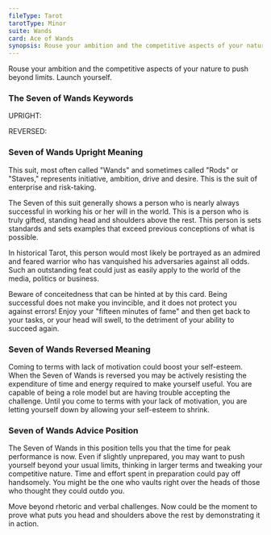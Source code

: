 ```yaml
---
fileType: Tarot
tarotType: Minor
suite: Wands
card: Ace of Wands
synopsis: Rouse your ambition and the competitive aspects of your nature to push beyond limits. Launch yourself.
---
```

Rouse your ambition and the competitive aspects of your nature to push beyond limits. Launch yourself.

### The Seven of Wands Keywords

UPRIGHT: 

REVERSED: 

### Seven of Wands Upright Meaning

This suit, most often called "Wands" and sometimes called "Rods" or "Staves," represents initiative, ambition, drive and desire. This is the suit of enterprise and risk-taking.

The Seven of this suit generally shows a person who is nearly always successful in working his or her will in the world. This is a person who is truly gifted, standing head and shoulders above the rest. This person is sets standards and sets examples that exceed previous conceptions of what is possible.

In historical Tarot, this person would most likely be portrayed as an admired and feared warrior who has vanquished his adversaries against all odds. Such an outstanding feat could just as easily apply to the world of the media, politics or business.

Beware of conceitedness that can be hinted at by this card. Being successful does not make you invincible, and it does not protect you against errors! Enjoy your "fifteen minutes of fame" and then get back to your tasks, or your head will swell, to the detriment of your ability to succeed again.

### Seven of Wands Reversed Meaning

Coming to terms with lack of motivation could boost your self-esteem. When the Seven of Wands is reversed you may be actively resisting the expenditure of time and energy required to make yourself useful. You are capable of being a role model but are having trouble accepting the challenge. Until you come to terms with your lack of motivation, you are letting yourself down by allowing your self-esteem to shrink.

### Seven of Wands Advice Position

The Seven of Wands in this position tells you that the time for peak performance is now. Even if slightly unprepared, you may want to push yourself beyond your usual limits, thinking in larger terms and tweaking your competitive nature. Time and effort spent in preparation could pay off handsomely. You might be the one who vaults right over the heads of those who thought they could outdo you.

Move beyond rhetoric and verbal challenges. Now could be the moment to prove what puts you head and shoulders above the rest by demonstrating it in action.
